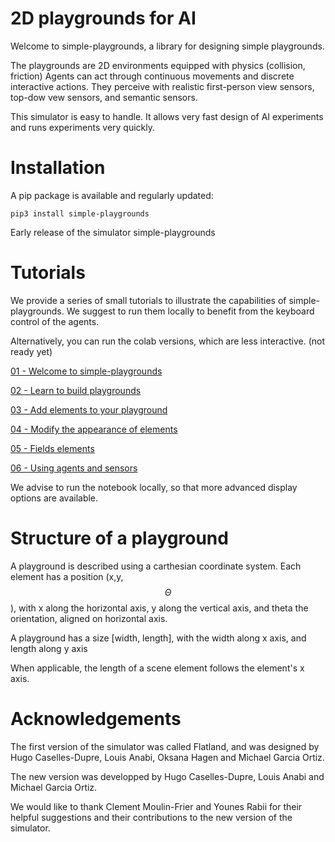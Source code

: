 # 2D playgrounds for AI

Welcome to simple-playgrounds, a library for designing simple playgrounds.

The playgrounds are 2D environments equipped with physics (collision, friction)
Agents can act through continuous movements and discrete interactive actions.
They perceive with realistic first-person view sensors, top-dow vew sensors, and 
semantic sensors.

This simulator is easy to handle. It allows very fast design of AI experiments
and runs experiments very quickly.

# Installation

A pip package is available and regularly updated:

`pip3 install simple-playgrounds`

Early release of the simulator simple-playgrounds

# Tutorials

We provide a series of small tutorials to illustrate the capabilities
of simple-playgrounds. We suggest to run them locally to benefit from
the keyboard control of the agents.

Alternatively, you can run the colab versions, which are less interactive.
(not ready yet)

[01 - Welcome to simple-playgrounds](https://github.com/mgarciaortiz/simple-playgrounds/blob/master/tutorials/jupyter/01_Intro.ipynb)

[02 - Learn to build playgrounds](https://github.com/mgarciaortiz/simple-playgrounds/blob/master/tutorials/jupyter/02_Playgrounds_and_positions.ipynb)

[03 - Add elements to your playground](https://github.com/mgarciaortiz/simple-playgrounds/blob/master/tutorials/jupyter/03_SceneElements.ipynb)

[04 - Modify the appearance of elements](https://github.com/mgarciaortiz/simple-playgrounds/blob/master/tutorials/jupyter/04_Textures.ipynb)

[05 - Fields elements](https://github.com/mgarciaortiz/simple-playgrounds/blob/master/tutorials/jupyter/05_Fields.ipynb)

[06 - Using agents and sensors](https://github.com/mgarciaortiz/simple-playgrounds/blob/master/tutorials/jupyter/06_Agents.ipynb)


We advise to run the notebook locally, so that more advanced display options are available.


# Structure of a playground

A playground is described using a carthesian coordinate system. 
Each element has a position (x,y,$$\Theta$$), 
with x along the horizontal axis, y along the vertical axis, and
theta the orientation, aligned on horizontal axis.

A playground has a size [width, length], with the width along x axis, 
and length along y axis

When applicable, the length of a scene element follows the element's x axis.


# Acknowledgements

The first version of the simulator was called Flatland, and was designed by 
Hugo Caselles-Dupre, Louis Anabi, Oksana Hagen and Michael Garcia Ortiz.

The new version was developped by Hugo Caselles-Dupre, Louis Anabi and Michael Garcia Ortiz.

We would like to thank Clement Moulin-Frier and Younes Rabii for their helpful 
suggestions and their contributions to the new version of the simulator.

